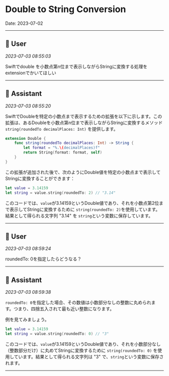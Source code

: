# Double to String Conversion

Date: 2023-07-02

---

## 👤 User
*2023-07-03 08:55:03*

Swiftでdouble を小数点第n位まで表示しながらStringに変換する処理をextensionでかいてほしい

---

## 🤖 Assistant
*2023-07-03 08:55:20*

SwiftでDoubleを特定の小数点まで表示するための拡張を以下に示します。この拡張は、あるDoubleを小数点第n位まで表示しながらStringに変換するメソッド `string(roundedTo decimalPlaces: Int)` を提供します。

```swift
extension Double {
    func string(roundedTo decimalPlaces: Int) -> String {
        let format = "%.\(decimalPlaces)f"
        return String(format: format, self)
    }
}
```

この拡張が追加された後で、次のようにDouble値を特定の小数点まで表示してStringに変換することができます：

```swift
let value = 3.14159
let string = value.string(roundedTo: 2) // "3.14"
```

このコードでは、`value`が3.14159というDouble値であり、それを小数点第2位まで表示してStringに変換するために `string(roundedTo: 2)`を使用しています。結果として得られる文字列 "3.14" を `string`という変数に保存しています。

---

## 👤 User
*2023-07-03 08:59:24*

roundedTo: 0を指定したらどうなる？

---

## 🤖 Assistant
*2023-07-03 08:59:38*

`roundedTo: 0`を指定した場合、その数値は小数部分なしの整数に丸められます。つまり、四捨五入されて最も近い整数になります。

例を見てみましょう。

```swift
let value = 3.14159
let string = value.string(roundedTo: 0) // "3"
```

このコードでは、`value`が3.14159というDouble値であり、それを小数部分なし（整数部分だけ）に丸めてStringに変換するために `string(roundedTo: 0)` を使用しています。結果として得られる文字列は "3" で、`string`という変数に保存されます。

---
